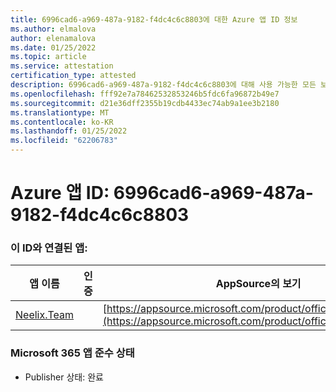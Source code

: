 ```yaml
---
title: 6996cad6-a969-487a-9182-f4dc4c6c8803에 대한 Azure 앱 ID 정보
ms.author: elmalova
author: elenamalova
ms.date: 01/25/2022
ms.topic: article
ms.service: attestation
certification_type: attested
description: 6996cad6-a969-487a-9182-f4dc4c6c8803에 대해 사용 가능한 모든 보안 및 규정 준수 정보입니다.
ms.openlocfilehash: fff92e7a78462532853246b5fdc6fa96872b49e7
ms.sourcegitcommit: d21e36dff2355b19cdb4433ec74ab9a1ee3b2180
ms.translationtype: MT
ms.contentlocale: ko-KR
ms.lasthandoff: 01/25/2022
ms.locfileid: "62206783"
---
```

# <a name="azure-app-id-6996cad6-a969-487a-9182-f4dc4c6c8803"></a>Azure 앱 ID: 6996cad6-a969-487a-9182-f4dc4c6c8803


### <a name="apps-associated-with-this-id"></a>이 ID와 연결된 앱:
| **앱 이름** | **인증** | **AppSource의 보기** |
|--------------|---------------|-----------------------|
| [Neelix.Team](https://docs.microsoft.com/microsoft-365-app-certification/forward/WA200003047) |  | [https://appsource.microsoft.com/product/office/WA200003047](https://appsource.microsoft.com/product/office/WA200003047) |

### <a name="microsoft-365-app-compliance-status"></a>Microsoft 365 앱 준수 상태
- Publisher 상태: 완료
